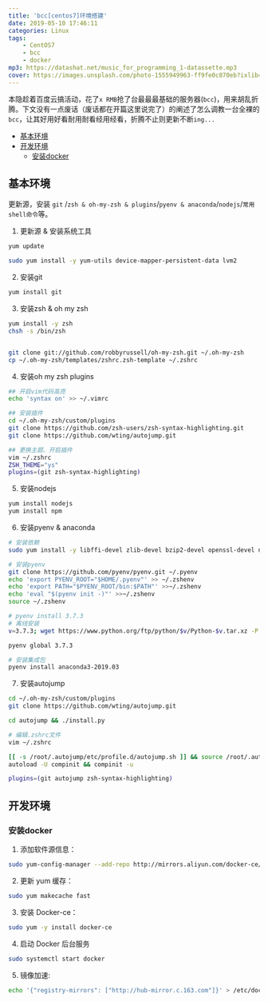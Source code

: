 ```yaml
---
title: 'bcc[centos7]环境搭建'
date: 2019-05-10 17:46:11
categories: Linux
tags: 
    - CentOS7
    - bcc
    - docker
mp3: https://datashat.net/music_for_programming_1-datassette.mp3
cover: https://images.unsplash.com/photo-1555949963-ff9fe0c870eb?ixlib=rb-1.2.1&ixid=eyJhcHBfaWQiOjEyMDd9&auto=format&fit=crop&w=1650&q=80
---
```


本隐趁着百度云搞活动，花了`x RMB`抢了台最最最基础的服务器(`bcc`)，用来胡乱折腾。下文没有一点废话（废话都在开篇这里说完了）的阐述了怎么调教一台全裸的`bcc`，让其好用好看耐用耐看经用经看，折腾不止则更新不断`ing...`

- [基本环境](#%E5%9F%BA%E6%9C%AC%E7%8E%AF%E5%A2%83)
- [开发环境](#%E5%BC%80%E5%8F%91%E7%8E%AF%E5%A2%83)
  - [安装docker](#%E5%AE%89%E8%A3%85docker)

## 基本环境
更新源，安装 `git` /`zsh & oh-my-zsh & plugins`/`pyenv & anaconda`/`nodejs`/`常用shell命令`等。

1. 更新源 & 安装系统工具
    
```bash
yum update

sudo yum install -y yum-utils device-mapper-persistent-data lvm2
```

2.  安装git
    
```bash
yum install git
```

3.  安装zsh & oh my zsh
    
```bash
yum install -y zsh
chsh -s /bin/zsh


git clone git://github.com/robbyrussell/oh-my-zsh.git ~/.oh-my-zsh
cp ~/.oh-my-zsh/templates/zshrc.zsh-template ~/.zshrc
```

4.  安装oh my zsh plugins
    
```bash
## 开启vim代码高亮
echo 'syntax on' >> ~/.vimrc

## 安装插件
cd ~/.oh-my-zsh/custom/plugins
git clone https://github.com/zsh-users/zsh-syntax-highlighting.git
git clone https://github.com/wting/autojump.git

## 更换主题、开启插件
vim ~/.zshrc
ZSH_THEME="ys"
plugins=(git zsh-syntax-highlighting)
```

5.  安装nodejs
    

```bash
yum install nodejs
yum install npm
```

6.  安装pyenv & anaconda
    

```bash
# 安装依赖
sudo yum install -y libffi-devel zlib-devel bzip2-devel openssl-devel ncurses-devel sqlite-devel readline-devel tk-devel gdbm-devel db4-devel libpcap-devel xz-devel gcc

# 安装pyenv
git clone https://github.com/pyenv/pyenv.git ~/.pyenv
echo 'export PYENV_ROOT="$HOME/.pyenv"' >> ~/.zshenv
echo 'export PATH="$PYENV_ROOT/bin:$PATH"' >>~/.zshenv  
echo 'eval "$(pyenv init -)"' >>~/.zshenv
source ~/.zshenv

# pyenv install 3.7.3
# 离线安装
v=3.7.3; wget https://www.python.org/ftp/python/$v/Python-$v.tar.xz -P "$PYENV_ROOT"/cache/;pyenv install $v

pyenv global 3.7.3

# 安装集成包
pyenv install anaconda3-2019.03
```

7.  安装autojump

```bash
cd ~/.oh-my-zsh/custom/plugins
git clone https://github.com/wting/autojump.git

cd autojump && ./install.py

# 编辑.zshrc文件
vim ~/.zshrc

[[ -s /root/.autojump/etc/profile.d/autojump.sh ]] && source /root/.autojump/etc/profile.d/autojump.sh
autoload -U compinit && compinit -u

plugins=(git autojump zsh-syntax-highlighting)
```

## 开发环境

### 安装docker

1. 添加软件源信息：
```bash
sudo yum-config-manager --add-repo http://mirrors.aliyun.com/docker-ce/linux/centos/docker-ce.repo
```

2. 更新 yum 缓存：
```bash
sudo yum makecache fast
```

3. 安装 Docker-ce：
```bash
sudo yum -y install docker-ce
```

4. 启动 Docker 后台服务
```bash
sudo systemctl start docker
```

5. 镜像加速:
```bash
echo '{"registry-mirrors": ["http://hub-mirror.c.163.com"]}' > /etc/docker/daemon.json
```